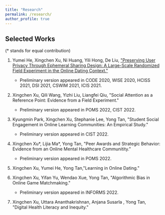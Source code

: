 ```yaml
---
title: "Research"
permalink: /research/
author_profile: true
---
```


## Selected Works
(\* stands for equal contribution)

1. Yumei He, Xingchen Xu, Ni Huang, Yili Hong, De Liu, ["Preserving User Privacy Through Ephemeral Sharing Design: A Large-Scale Randomized Field Experiment in the Online Dating Context."](https://papers.ssrn.com/sol3/papers.cfm?abstract_id=3740782)
    - Preliminary version appeared in CODE 2020, WISE 2020, HCISS 2021, DSI 2021, CSWIM 2021, ICIS 2021.

2. Xingchen Xu, Qili Wang, Yizhi Liu, Liangfei Qiu, "Social Attention as a Reference Point: Evidence from a Field Experiment."
    - Preliminary version appeared in POMS 2022, CIST 2022.

3. Kyungmin Park, Xingchen Xu, Stephanie Lee, Yong Tan, "Student Social Engagement in Online Learning Communities: An Empirical Study."
    - Preliminary version appeared in CIST 2022.

4. Xingchen Xu\*, Lijia Ma\*, Yong Tan, "Peer Awards and Strategic Behavior: Evidence from an Online Mental Healthcare Communitity."
    - Preliminary version appeared in POMS 2022.

5. Xingchen Xu, Yumei He, Yong Tan,"Learning in Online Dating."

6. Xingchen Xu, Yifan Yu, Wendao Xue, Yong Tan, "Algorithmic Bias in Online Game Matchmaking."
    - Preliminary version appeared in INFORMS 2022.

7. Xingchen Xu, Uttara Ananthakrishnan, Anjana Susarla , Yong Tan, "Digital Health Literacy and Inequity."
